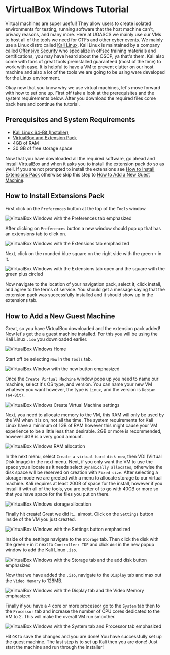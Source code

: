 # VirtualBox Windows Tutorial

Virtual machines are super useful! They allow users to create isolated environments for testing, running software that the host machine can't, privacy reasons, and many more. Here at UGASCS we mainly use our VMs to host all of the tools we need for CTFs and other cyber events. We mainly use a Linux distro called [Kali Linux](https://www.kali.org/). Kali Linux is maintained by a company called [Offensive Security](https://www.offensive-security.com/) who specialize in offsec training materials and certifications, you may have heard about the OSCP, ya that's them. Kali also come with tons of great tools preinstalled guaranteed (most of the time) to work with ease. It is helpful to have a VM to prevent clutter on our host machine and also a lot of the tools we are going to be using were developed for the Linux environment.

Okay now that you know why we use virtual machines, let's move forward with how to set one up. First off take a look at the prerequisites and the system requirements below. After you download the required files come back here and continue the tutorial.

## Prerequisites and System Requirements
- [Kali Linux 64-Bit (Installer)](https://www.kali.org/downloads/)
- [VirtualBox and Extension Pack](https://www.virtualbox.org/wiki/Downloads)
- 4GB of RAM
- 30 GB of free storage space

Now that  you have downloaded all the required software, go ahead and install VirtualBox and when it asks you to install the extension pack do so as well. If you are not prompted to install the extensions see [How to Install Extensions Pack](#How-to-Install-Extensions-Pack) otherwise skip this step to [How to Add a New Guest Machine](#How-to-Add-a-New-Guest-Machine).

## How to Install Extensions Pack

First click on the `Preferences` button at the top of the `Tools` window.

![VirtualBox Windows with the Preferences tab emphasized](images/virtualbox_windows_preferences_emphasized.png)

After clicking on `Preferences` button a new window should pop up that has an extensions tab to click on.

![VirtualBox Windows with the Extensions tab emphasized](images/virtualbox_windows_extensions_emphasized.png)

Next, click on the rounded blue square on the right side with the green `+` in it.

![VirtualBox Windows with the Extensions tab open and the square with the green plus circled](images/virtualbox_windows_extensions_tab.png)

Now navigate to the location of your navigation pack, select it, click install, and agree to the terms of service. You should get a message saying that the extension pack was successfully installed and it should show up in the extensions tab.

## How to Add a New Guest Machine

Great, so you have VirtualBox downloaded and the extension pack added! Now let's get the a guest machine installed. For this you will be using the Kali Linux `.iso` you downloaded earlier.

![VirtualBox Windows Home](images/virtualbox_windows.png)

Start off be selecting `New` in the `Tools` tab.

![VirtualBox Window with the new button emphasized](images/virtualbox_windows_new_emphasized.png)

Once the `Create Virtual Machine` window pops up you need to name our machine, select it's OS type, and version. You can name your new VM whatever you want however, the type is `Linux`, and the version is `Debian (64-Bit)`.

![VirtualBox Windows Create Virtual Machine settings](images/virtualbox_windows_new_settings.png)

Next, you need to allocate memory to the VM, this RAM will only be used by the VM when it is on, not all the time. The system requirements for Kali Linux have a minimum of 1GB of RAM however this might cause your VM experience to be a little less than desirable. 2GB or more is recommended, however 4GB is a very good amount.

![VirtualBox Windows RAM allocation](images/virtualbox_windows_ram_allocation.png)

In the next menu, select `Create a virtual hard disk now`, then VDI (Virtual Disk Image) in the next menu. Next, if you only want the VM to use the space you allocate as it needs select `Dynamically allocates`, otherwise the disk space will be reserved on creation with `Fixed size`. After selecting a storage mode we are greeted with a menu to allocate storage to our virtual machine. Kali requires at least 20GB of space for the install, however if you install it with all of the tools, you are better of to go with 40GB or more so that you have space for the files you put on there.

![VirtualBox Windows storage allocation](images/virtualbox_windows_storage_allocation.png)

Finally hit create! Great we did it... almost. Click on the `Settings` button inside of the VM you just created.

![VirtualBox Windows with the Settings button emphasized](images/virtualbox_windows_settings_emphasized.png)

Inside of the settings navigate to the `Storage` tab. Then click the disk with the green `+` in it next to `Controller: IDE` and click `Add` in the new popup window to add the Kali Linux `.iso`.

![VirtualBox Windows with the Storage tab and the add disk button emphasized](images/virtualbox_windows_storage_emphasized.png)

Now that we have added the `.iso`, navigate to the `Display` tab and max out the `Video Memory` to 128MB.

![VirtualBox Windows with the Display tab and the Video Memory emphasized](images/virtualbox_windows_display_emphasized.png)

Finally if you have a 4 core or more processor go to the `System` tab then to the `Processor` tab and increase the number of CPU cores dedicated to the VM to 2. This will make the overall VM run smoother.

![VirtualBox Windows with the System tab and Processor tab emphasized](images/virtualbox_windows_system_emphasized.png)

Hit `OK` to save the changes and you are done! You have successfully set up the guest machine. The last step is to set up Kali then you are done! Just start the machine and run through the installer!
